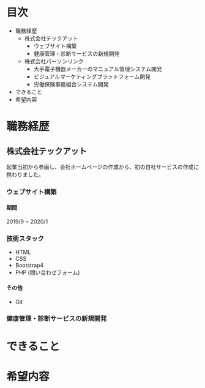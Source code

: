 # 目次
- 職務経歴
  - 株式会社テックアット
    - ウェブサイト構築
    - 健康管理・診断サービスの新規開発
  - 株式会社パーソンリンク
    - 大手電子機器メーカーのマニュアル管理システム開発
    - ビジュアルマーケティングプラットフォーム開発
    - 労働保険事務組合システム開発
- できること
- 希望内容

# 職務経歴
## 株式会社テックアット
起業当初から参画し、会社ホームページの作成から、初の自社サービスの作成に携わりました。

### ウェブサイト構築
#### 期間
2019/9 ~ 2020/1

### 技術スタック

- HTML
- CSS
- Bootstrap4
- PHP
  (問い合わせフォーム)

#### その他
- Git

### 健康管理・診断サービスの新規開発
# できること

# 希望内容
